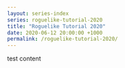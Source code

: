 ```yaml
---
layout: series-index
series: roguelike-tutorial-2020
title: "Roguelike Tutorial 2020"
date: 2020-06-12 20:00:00 +1000
permalink: /roguelike-tutorial-2020/
---
```


test content
